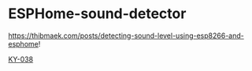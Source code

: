 # ESPHome-sound-detector


https://thibmaek.com/posts/detecting-sound-level-using-esp8266-and-esphome!

[KY-038](https://user-images.githubusercontent.com/58307338/155599575-343adcfb-3294-41b6-9f58-004885b98063.png)
